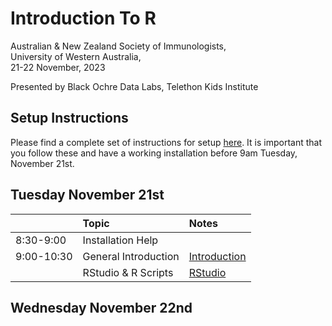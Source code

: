 # Introduction To R

Australian & New Zealand Society of Immunologists,  
University of Western Australia,  
21-22 November, 2023

Presented by Black Ochre Data Labs, Telethon Kids Institute

## Setup Instructions

Please find a complete set of instructions for setup [here](installation.html).
It is important that you follow these and have a working installation before 9am Tuesday, November 21st.

## Tuesday November 21st

|     | Topic | Notes |
|:--- |:----- |:----- |
| 8:30-9:00 | Installation Help |    |
| 9:00-10:30 | General Introduction | [Introduction](intro.html) |
|            | RStudio & R Scripts | [RStudio](rstudio.html) |


## Wednesday November 22nd